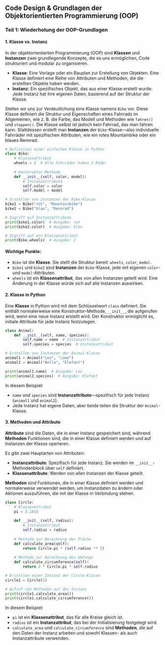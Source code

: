 ## Code Design & Grundlagen der Objektorientierten Programmierung (OOP)

### Teil 1: Wiederholung der OOP-Grundlagen

#### 1. Klasse vs. Instanz

In der objektorientierten Programmierung (OOP) sind **Klassen** und **Instanzen** zwei grundlegende Konzepte, die es uns ermöglichen, Code strukturiert und modular zu organisieren.

- **Klasse**: Eine Vorlage oder ein Bauplan zur Erstellung von Objekten. Eine Klasse definiert eine Reihe von Attributen und Methoden, die die erstellten Objekte haben werden.
- **Instanz**: Ein spezifisches Objekt, das aus einer Klasse erstellt wurde. Jede Instanz hat ihre eigenen Daten, basierend auf der Struktur der Klasse.

Stellen wir uns zur Verdeutlichung eine Klasse namens `Bike` vor. Diese Klasse definiert die Struktur und Eigenschaften eines Fahrrads im Allgemeinen, wie z. B. die Farbe, das Modell und Methoden wie `fahren()` und `stoppen()`. Die Klasse selbst ist jedoch kein Fahrrad, das man fahren kann. Stattdessen erstellt man **Instanzen** der `Bike`-Klasse—also individuelle Fahrräder mit spezifischen Attributen, wie ein rotes Mountainbike oder ein blaues Rennrad.

```python
# Definition einer einfachen Klasse in Python
class Bike:
    # Klassenattribut
    wheels = 2  # Alle Fahrräder haben 2 Räder
    
    # Konstruktor-Methode
    def __init__(self, color, model):
        # Instanzattribute
        self.color = color
        self.model = model

# Erstellen von Instanzen der Bike-Klasse
bike1 = Bike("rot", "Mountainbike")
bike2 = Bike("blau", "Rennrad")

# Zugriff auf Instanzattribute
print(bike1.color)  # Ausgabe: rot
print(bike2.color)  # Ausgabe: blau

# Zugriff auf ein Klassenattribut
print(Bike.wheels)  # Ausgabe: 2
```

#### Wichtige Punkte:
- `Bike` ist die **Klasse**. Sie stellt die Struktur bereit: `wheels`, `color`, `model`.
- `bike1` und `bike2` sind **Instanzen** der `Bike`-Klasse, jede mit eigenen `color`- und `model`-Attributen.
- `wheels` ist ein **Klassenattribut**, das von allen Instanzen geteilt wird. Eine Änderung in der Klasse würde sich auf alle Instanzen auswirken.

#### 2. Klasse in Python

Eine **Klasse** in Python wird mit dem Schlüsselwort `class` definiert. Sie enthält normalerweise eine Konstruktor-Methode, `__init__`, die aufgerufen wird, wenn eine neue Instanz erstellt wird. Der Konstruktor ermöglicht es, initiale Attribute für jede Instanz festzulegen.

```python
class Animal:
    def __init__(self, name, species):
        self.name = name  # Instanzattribut
        self.species = species  # Instanzattribut

# Erstellen von Instanzen der Animal-Klasse
animal1 = Animal("Leo", "Löwe")
animal2 = Animal("Bella", "Elefant")

print(animal1.name)  # Ausgabe: Leo
print(animal2.species)  # Ausgabe: Elefant
```

In diesem Beispiel:
- `name` und `species` sind **Instanzattribute**—spezifisch für jede Instanz (`animal1` und `animal2`).
- Jede Instanz hat eigene Daten, aber beide teilen die Struktur der `Animal`-Klasse.

#### 3. Methoden und Attribute

**Attribute** sind die Daten, die in einer Instanz gespeichert sind, während **Methoden** Funktionen sind, die in einer Klasse definiert werden und auf Instanzen der Klasse operieren.

Es gibt zwei Hauptarten von Attributen:
- **Instanzattribute**: Spezifisch für jede Instanz. Sie werden im `__init__`-Methodenblock über `self` definiert.
- **Klassenattribute**: Werden von allen Instanzen der Klasse geteilt.

**Methoden** sind Funktionen, die in einer Klasse definiert werden und normalerweise verwendet werden, um Instanzdaten zu ändern oder Aktionen auszuführen, die mit der Klasse in Verbindung stehen.

```python
class Circle:
    # Klassenattribut
    pi = 3.1415
    
    def __init__(self, radius):
        # Instanzattribut
        self.radius = radius
    
    # Methode zur Berechnung der Fläche
    def calculate_area(self):
        return Circle.pi * (self.radius ** 2)
    
    # Methode zur Berechnung des Umfangs
    def calculate_circumference(self):
        return 2 * Circle.pi * self.radius

# Erstellen einer Instanz der Circle-Klasse
circle1 = Circle(5)

# Aufruf von Methoden auf der Instanz
print(circle1.calculate_area())
print(circle1.calculate_circumference())
```

In diesem Beispiel:
- `pi` ist ein **Klassenattribut**, das für alle Kreise gleich ist.
- `radius` ist ein **Instanzattribut**, das bei der Initialisierung festgelegt wird.
- `calculate_area` und `calculate_circumference` sind **Methoden**, die auf den Daten der Instanz arbeiten und sowohl Klassen- als auch Instanzattribute verwenden.
